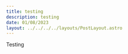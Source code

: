 ```yaml
---
title: testing
description: testing
date: 01/08/2023
layout: ../../../../layouts/PostLayout.astro
---
```


Testing
